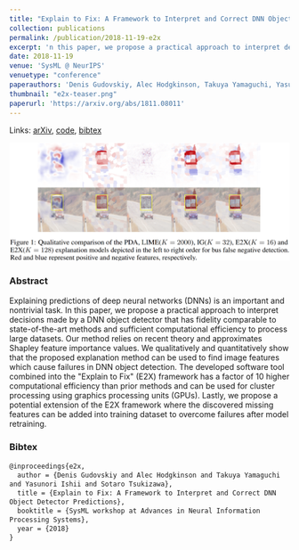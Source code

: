 ```yaml
---
title: "Explain to Fix: A Framework to Interpret and Correct DNN Object Detector Predictions"
collection: publications
permalink: /publication/2018-11-19-e2x
excerpt: 'n this paper, we propose a practical approach to interpret decisions made by a DNN object detector that has fidelity comparable to state-of-the-art methods and sufficient computational efficiency to process large datasets.'
date: 2018-11-19
venue: 'SysML @ NeurIPS'
venuetype: "conference"
paperauthors: 'Denis Gudovskiy, Alec Hodgkinson, Takuya Yamaguchi, Yasunori Ishii, Sotaro Tsukizawa'
thumbnail: "e2x-teaser.png"
paperurl: 'https://arxiv.org/abs/1811.08011'
---
```


Links: [arXiv](https://arxiv.org/abs/1811.08011), [code](https://github.com/gudovskiy/e2x), [bibtex](#bibtex)

![E2X](/images/e2x.png)

### Abstract
Explaining predictions of deep neural networks (DNNs) is an important and nontrivial task. In this paper, we propose a practical approach to interpret decisions made by a DNN object detector that has fidelity comparable to state-of-the-art methods and sufficient computational efficiency to process large datasets. Our method relies on recent theory and approximates Shapley feature importance values. We qualitatively and quantitatively show that the proposed explanation method can be used to find image features which cause failures in DNN object detection. The developed software tool combined into the "Explain to Fix" (E2X) framework has a factor of 10 higher computational efficiency than prior methods and can be used for cluster processing using graphics processing units (GPUs). Lastly, we propose a potential extension of the E2X framework where the discovered missing features can be added into training dataset to overcome failures after model retraining.

### Bibtex
```
@inproceedings{e2x,
  author = {Denis Gudovskiy and Alec Hodgkinson and Takuya Yamaguchi and Yasunori Ishii and Sotaro Tsukizawa},
  title = {Explain to Fix: A Framework to Interpret and Correct DNN Object Detector Predictions},
  booktitle = {SysML workshop at Advances in Neural Information Processing Systems},
  year = {2018}
}
```
